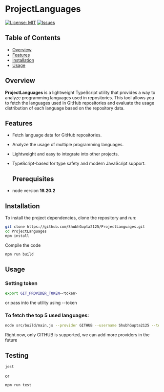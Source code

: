 # ProjectLanguages

[![License: MIT](https://img.shields.io/badge/License-MIT-green.svg)](https://opensource.org/licenses/MIT)
[![Issues](https://img.shields.io/github/issues/ShubhGupta2125/ProjectLanguages.svg)](https://github.com/ShubhGupta2125/ProjectLanguages/issues)

## Table of Contents

- [Overview](#overview)
- [Features](#features)
- [Installation](#installation)
- [Usage](#usage)

## Overview

**ProjectLanguages** is a lightweight TypeScript utility that provides a way to analyze programming languages used in repositories. This tool allows you to fetch the languages used in GitHub repositories and evaluate the usage distribution of each language based on the repository data.

## Features

- Fetch language data for GitHub repositories.
- Analyze the usage of multiple programming languages.
- Lightweight and easy to integrate into other projects.
- TypeScript-based for type safety and modern JavaScript support.

  ## Prerequisites

- node version __16.20.2__

## Installation

To install the project dependencies, clone the repository and run:

```bash
git clone https://github.com/ShubhGupta2125/ProjectLanguages.git
cd ProjectLanguages
npm install
```

Compile the code

```bash
npm run build
```

## Usage

### Setting token

```bash
export GIT_PROVIDER_TOKEN=<token>
```
or pass into the utility using --token

### To fetch the top 5 used languages:

```bash
node src/build/main.js --provider GITHUB --username ShubhGupta2125 --token <Enter Github token here>
```

Right now, only GITHUB is supported, we can add more providers in the future

## Testing

```bash
jest
```
or 
```bash
npm run test
```
